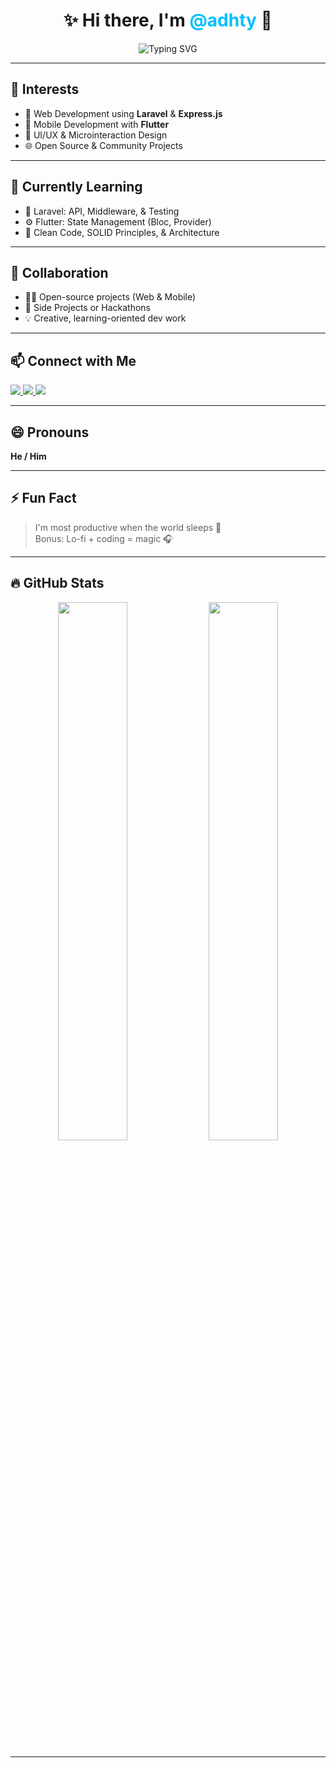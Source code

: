 <h1 align="center">✨ Hi there, I'm <span style="color:#00BFFF;">@adhty</span> 👋</h1>

<p align="center">
  <img src="https://readme-typing-svg.demolab.com?font=Fira+Code&pause=1000&color=00BFFF&center=true&width=435&lines=Fullstack+Developer;Flutter+Enthusiast;Always+Learning+%F0%9F%92%AF" alt="Typing SVG" />
</p>

---

## 👀 Interests
- 🚀 Web Development using **Laravel** & **Express.js**
- 📱 Mobile Development with **Flutter**
- 🎨 UI/UX & Microinteraction Design
- 🌐 Open Source & Community Projects

---

## 🌱 Currently Learning
- 🧪 Laravel: API, Middleware, & Testing
- ⚙️ Flutter: State Management (Bloc, Provider)
- 🧠 Clean Code, SOLID Principles, & Architecture

---

## 🤝 Collaboration
- 🧑‍💻 Open-source projects (Web & Mobile)
- 🧱 Side Projects or Hackathons
- 💡 Creative, learning-oriented dev work

---

## 📫 Connect with Me
<p align="left">
  <a href="mailto:adhtyafbrnsyh@gmail.com">
    <img src="https://img.shields.io/badge/-adhtyafbrnsyh@gmail.com-c14438?style=for-the-badge&logo=Gmail&logoColor=white" />
  </a>
  <a href="https://www.instagram.com/_adhityafebriansyah/">
    <img src="https://img.shields.io/badge/-@_adhityafebriansyah-purple?style=for-the-badge&logo=Instagram&logoColor=white" />
  </a>
  <a href="https://linkedin.com/in/adhty">
    <img src="https://img.shields.io/badge/-LinkedIn-blue?style=for-the-badge&logo=Linkedin&logoColor=white" />
  </a>
</p>

---

## 😄 Pronouns
**He / Him**

---

## ⚡ Fun Fact
> I'm most productive when the world sleeps 🌙  
> Bonus: Lo-fi + coding = magic 🎧

---

## 🔥 GitHub Stats
<p align="center">
  <img width="47%" src="https://github-readme-stats.vercel.app/api?username=adhty&show_icons=true&theme=tokyonight&hide_border=true&hide_title=true" />
  <img width="47%" src="https://github-readme-streak-stats.herokuapp.com/?user=adhty&theme=tokyonight&hide_border=true" />
</p>

---

<!---
adhty/adhty is a ✨ special ✨ repository because its `README.md` appears on your GitHub profile.
You can click the Preview link to take a look at your changes.
--->
